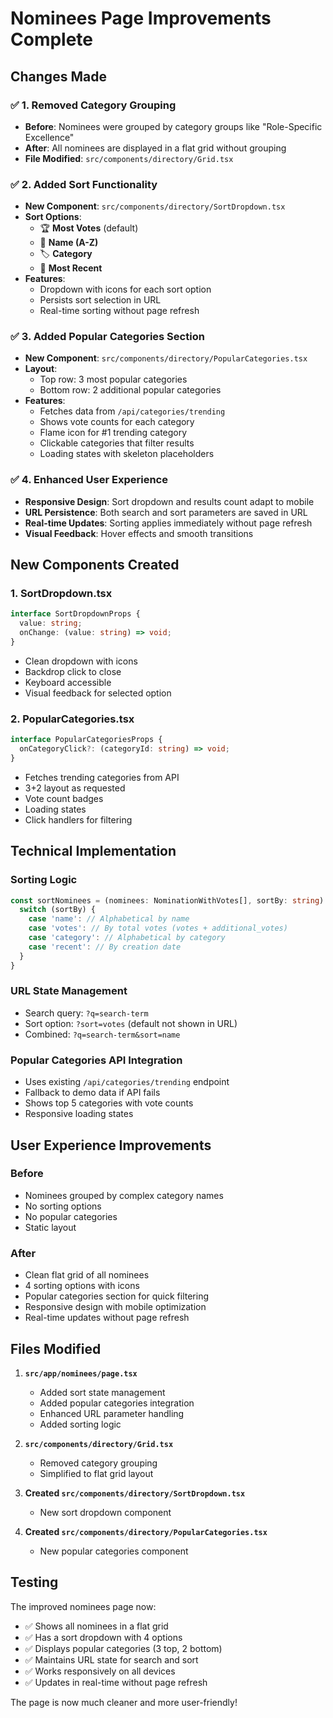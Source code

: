 # Nominees Page Improvements Complete

## Changes Made

### ✅ **1. Removed Category Grouping**
- **Before**: Nominees were grouped by category groups like "Role-Specific Excellence"
- **After**: All nominees are displayed in a flat grid without grouping
- **File Modified**: `src/components/directory/Grid.tsx`

### ✅ **2. Added Sort Functionality**
- **New Component**: `src/components/directory/SortDropdown.tsx`
- **Sort Options**:
  - 🏆 **Most Votes** (default)
  - 👤 **Name (A-Z)**
  - 🏷️ **Category**
  - 📅 **Most Recent**
- **Features**:
  - Dropdown with icons for each sort option
  - Persists sort selection in URL
  - Real-time sorting without page refresh

### ✅ **3. Added Popular Categories Section**
- **New Component**: `src/components/directory/PopularCategories.tsx`
- **Layout**: 
  - Top row: 3 most popular categories
  - Bottom row: 2 additional popular categories
- **Features**:
  - Fetches data from `/api/categories/trending`
  - Shows vote counts for each category
  - Flame icon for #1 trending category
  - Clickable categories that filter results
  - Loading states with skeleton placeholders

### ✅ **4. Enhanced User Experience**
- **Responsive Design**: Sort dropdown and results count adapt to mobile
- **URL Persistence**: Both search and sort parameters are saved in URL
- **Real-time Updates**: Sorting applies immediately without page refresh
- **Visual Feedback**: Hover effects and smooth transitions

## New Components Created

### 1. **SortDropdown.tsx**
```typescript
interface SortDropdownProps {
  value: string;
  onChange: (value: string) => void;
}
```
- Clean dropdown with icons
- Backdrop click to close
- Keyboard accessible
- Visual feedback for selected option

### 2. **PopularCategories.tsx**
```typescript
interface PopularCategoriesProps {
  onCategoryClick?: (categoryId: string) => void;
}
```
- Fetches trending categories from API
- 3+2 layout as requested
- Vote count badges
- Loading states
- Click handlers for filtering

## Technical Implementation

### Sorting Logic
```typescript
const sortNominees = (nominees: NominationWithVotes[], sortBy: string) => {
  switch (sortBy) {
    case 'name': // Alphabetical by name
    case 'votes': // By total votes (votes + additional_votes)
    case 'category': // Alphabetical by category
    case 'recent': // By creation date
  }
}
```

### URL State Management
- Search query: `?q=search-term`
- Sort option: `?sort=votes` (default not shown in URL)
- Combined: `?q=search-term&sort=name`

### Popular Categories API Integration
- Uses existing `/api/categories/trending` endpoint
- Fallback to demo data if API fails
- Shows top 5 categories with vote counts
- Responsive loading states

## User Experience Improvements

### Before
- Nominees grouped by complex category names
- No sorting options
- No popular categories
- Static layout

### After
- Clean flat grid of all nominees
- 4 sorting options with icons
- Popular categories section for quick filtering
- Responsive design with mobile optimization
- Real-time updates without page refresh

## Files Modified

1. **`src/app/nominees/page.tsx`**
   - Added sort state management
   - Added popular categories integration
   - Enhanced URL parameter handling
   - Added sorting logic

2. **`src/components/directory/Grid.tsx`**
   - Removed category grouping
   - Simplified to flat grid layout

3. **Created `src/components/directory/SortDropdown.tsx`**
   - New sort dropdown component

4. **Created `src/components/directory/PopularCategories.tsx`**
   - New popular categories component

## Testing

The improved nominees page now:
- ✅ Shows all nominees in a flat grid
- ✅ Has a sort dropdown with 4 options
- ✅ Displays popular categories (3 top, 2 bottom)
- ✅ Maintains URL state for search and sort
- ✅ Works responsively on all devices
- ✅ Updates in real-time without page refresh

The page is now much cleaner and more user-friendly!